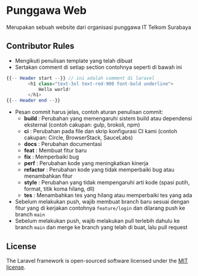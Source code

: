 # Punggawa Web
Merupakan sebuah website dari organisasi punggawa IT Telkom Surabaya

## Contributor Rules
- Mengikuti penulisan template yang telah dibuat
- Sertakan comment di setiap section contohnya seperti di bawah ini
```php
{{-- Header start --}} // ini adalah comment di laravel
        <h1 class="text-3xl text-red-900 font-bold underline">
            Hello world!
        </h1>
{{-- Header end --}}
```
- Pesan commit harus jelas, contoh aturan penulisan commit:
  * **build** : Perubahan yang memengaruhi sistem build atau dependensi eksternal (contoh cakupan: gulp, brokoli, npm)
  * **ci** : Perubahan pada file dan skrip konfigurasi CI kami (contoh cakupan: Circle, BrowserStack, SauceLabs)
  * **docs** : Perubahan documentasi
  * **feat** : Membuat fitur baru
  * **fix** : Memperbaiki bug
  * **perf** : Perubahan kode yang meningkatkan kinerja
  * **refactor** : Perubahan kode yang tidak memperbaiki bug atau menambahkan fitur
  * **style** : Perubahan yang tidak mempengaruhi arti kode (spasi putih, format, titik koma hilang, dll)
  * **tes** : Menambahkan tes yang hilang atau memperbaiki tes yang ada
- Sebelum melakukan push, wajib membuat branch baru sesuai dengan fitur yang di kerjakan contohnya `feature/login` dan dilarang push ke branch `main`
- Sebelum melakukan push, wajib melakukan pull terlebih dahulu ke branch `main` dan merge ke branch yang telah di buat, lalu pull request


## License

The Laravel framework is open-sourced software licensed under the [MIT license](https://opensource.org/licenses/MIT).
